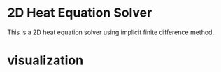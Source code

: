 # 2D Heat Equation Solver
This is a 2D heat equation solver using implicit finite difference method.

# visualization
